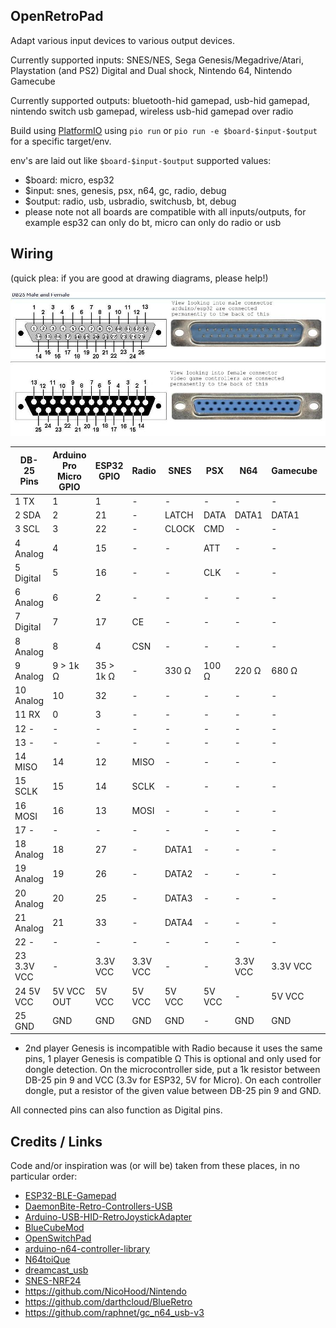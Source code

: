 OpenRetroPad
------------

Adapt various input devices to various output devices.

Currently supported inputs: SNES/NES, Sega Genesis/Megadrive/Atari, Playstation (and PS2) Digital and Dual shock, Nintendo 64, Nintendo Gamecube

Currently supported outputs: bluetooth-hid gamepad, usb-hid gamepad, nintendo switch usb gamepad, wireless usb-hid gamepad over radio

Build using [PlatformIO](https://platformio.org/) using `pio run` or `pio run -e $board-$input-$output` for a specific target/env.

env's are laid out like `$board-$input-$output`
supported values:
  * $board: micro, esp32
  * $input: snes, genesis, psx, n64, gc, radio, debug
  * $output: radio, usb, usbradio, switchusb, bt, debug
  * please note not all boards are compatible with all inputs/outputs, for example esp32 can only do bt, micro can only do radio or usb

Wiring
------

(quick plea: if you are good at drawing diagrams, please help!)

![DB-25 Pinout](images/db25pins.jpg)

| DB-25 Pins    | Arduino Pro Micro GPIO | ESP32 GPIO | Radio    | SNES   | PSX    | N64      | Gamecube | Genesis     |
|---------------|------------------------|------------|----------|--------|--------|----------|----------|-------------|
|  1  TX        |  1                     |  1         | -        | -      | -      | -        | -        | P1-1        |
|  2  SDA       |  2                     | 21         | -        | LATCH  | DATA   | DATA1    | DATA1    | P1-3        |
|  3  SCL       |  3                     | 22         | -        | CLOCK  | CMD    | -        | -        | P1-4        |
|  4  Analog    |  4                     | 15         | -        | -      | ATT    | -        | -        | P1-6        |
|  5  Digital   |  5                     | 16         | -        | -      | CLK    | -        | -        | P1-7        |
|  6  Analog    |  6                     |  2         | -        | -      | -      | -        | -        | P1-9        |
|  7  Digital   |  7                     | 17         | CE       | -      | -      | -        | -        | P2-7*       |
|  8  Analog    |  8                     |  4         | CSN      | -      | -      | -        | -        | -           |
|  9  Analog    |  9 > 1k Ω              | 35 > 1k Ω  | -        | 330 Ω  | 100 Ω  | 220 Ω    | 680 Ω    | 470 Ω       |
| 10  Analog    | 10                     | 32         | -        | -      | -      | -        | -        | -           |
| 11  RX        |  0                     |  3         | -        | -      | -      | -        | -        | P1-2        |
| 12  -         | -                      | -          | -        | -      | -      | -        | -        | -           |
| 13  -         | -                      | -          | -        | -      | -      | -        | -        | -           |
| 14  MISO      | 14                     | 12         | MISO     | -      | -      | -        | -        | P2-6*       |
| 15  SCLK      | 15                     | 14         | SCLK     | -      | -      | -        | -        | P2-9*       |
| 16  MOSI      | 16                     | 13         | MOSI     | -      | -      | -        | -        | -           |
| 17  -         | -                      | -          | -        | -      | -      | -        | -        | -           |
| 18  Analog    | 18                     | 27         | -        | DATA1  | -      | -        | -        | P2-1        |
| 19  Analog    | 19                     | 26         | -        | DATA2  | -      | -        | -        | P2-2        |
| 20  Analog    | 20                     | 25         | -        | DATA3  | -      | -        | -        | P2-3        |
| 21  Analog    | 21                     | 33         | -        | DATA4  | -      | -        | -        | P2-4        |
| 22  -         | -                      | -          | -        | -      | -      | -        | -        | -           |
| 23  3.3V VCC  | -                      | 3.3V VCC   | 3.3V VCC | -      | -      | 3.3V VCC | 3.3V VCC | -           |
| 24  5V VCC    | 5V VCC OUT             | 5V VCC     | 5V VCC   | 5V VCC | 5V VCC | -        | 5V VCC   | PX-5 5V VCC |
| 25  GND       | GND                    | GND        | GND      | GND    | -      | GND      | GND      | PX-8 GND    |

* 2nd player Genesis is incompatible with Radio because it uses the same pins, 1 player Genesis is compatible
Ω This is optional and only used for dongle detection. On the microcontroller side, put a 1k resistor between DB-25 pin 9 and VCC (3.3v for ESP32, 5V for Micro). On each controller dongle, put a resistor of the given value between DB-25 pin 9 and GND.

All connected pins can also function as Digital pins.

Credits / Links
---------------

Code and/or inspiration was (or will be) taken from these places, in no particular order:

  * [ESP32-BLE-Gamepad](https://github.com/lemmingDev/ESP32-BLE-Gamepad)
  * [DaemonBite-Retro-Controllers-USB](https://github.com/MickGyver/DaemonBite-Retro-Controllers-USB)
  * [Arduino-USB-HID-RetroJoystickAdapter](https://github.com/mcgurk/Arduino-USB-HID-RetroJoystickAdapter)
  * [BlueCubeMod](https://github.com/NathanReeves/BlueCubeMod)
  * [OpenSwitchPad](https://github.com/agustincampeny/OpenSwitchPad)
  * [arduino-n64-controller-library](https://github.com/pothos/arduino-n64-controller-library)
  * [N64toiQue](https://github.com/mnzlmstr/N64toiQue)
  * [dreamcast_usb](https://github.com/raphnet/dreamcast_usb)
  * [SNES-NRF24](https://github.com/baldengineer/SNES-NRF24)
  * https://github.com/NicoHood/Nintendo
  * https://github.com/darthcloud/BlueRetro
  * https://github.com/raphnet/gc_n64_usb-v3
